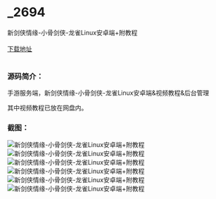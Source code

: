# _2694
新剑侠情缘-小骨剑侠-龙雀Linux安卓端+附教程
<br/></br>
[下载地址](https://www.uuid2.com/2694.html "下载地址")
<br/></br>
<h3>源码简介：</h3>
<p>手游服务端，新剑侠情缘-小骨剑侠-龙雀Linux安卓端&视频教程&后台管理<p>
<p>其中视频教程已放在网盘内。<p>
<h3>截图：</h3>
<img src="https://www.uuid2.com/wp-content/uploads/img/202105/6b3675c861.jpg" alt="新剑侠情缘-小骨剑侠-龙雀Linux安卓端+附教程"><img src="https://www.uuid2.com/wp-content/uploads/img/202105/883019b730.jpg" alt="新剑侠情缘-小骨剑侠-龙雀Linux安卓端+附教程"><img src="https://www.uuid2.com/wp-content/uploads/img/202105/870f518107.jpg" alt="新剑侠情缘-小骨剑侠-龙雀Linux安卓端+附教程"><img src="https://www.uuid2.com/wp-content/uploads/img/202105/74b46e9920.jpg" alt="新剑侠情缘-小骨剑侠-龙雀Linux安卓端+附教程"><img src="https://www.uuid2.com/wp-content/uploads/img/202105/f481042865.jpg" alt="新剑侠情缘-小骨剑侠-龙雀Linux安卓端+附教程"><img src="https://www.uuid2.com/wp-content/uploads/img/202105/c705638334.jpg" alt="新剑侠情缘-小骨剑侠-龙雀Linux安卓端+附教程">
